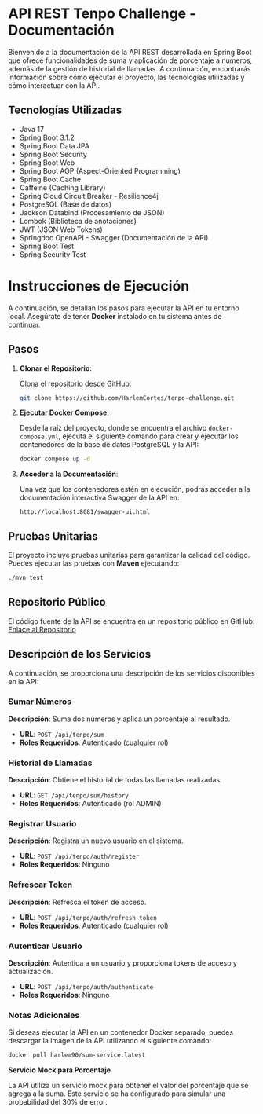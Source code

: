 # API REST Tenpo Challenge - Documentación

Bienvenido a la documentación de la API REST desarrollada en Spring Boot que ofrece funcionalidades de suma y aplicación de porcentaje a números, además de la gestión de historial de llamadas. A continuación, encontrarás información sobre cómo ejecutar el proyecto, las tecnologías utilizadas y cómo interactuar con la API.

## Tecnologías Utilizadas

- Java 17
- Spring Boot 3.1.2
- Spring Boot Data JPA
- Spring Boot Security
- Spring Boot Web
- Spring Boot AOP (Aspect-Oriented Programming)
- Spring Boot Cache
- Caffeine (Caching Library)
- Spring Cloud Circuit Breaker - Resilience4j
- PostgreSQL (Base de datos)
- Jackson Databind (Procesamiento de JSON)
- Lombok (Biblioteca de anotaciones)
- JWT (JSON Web Tokens)
- Springdoc OpenAPI - Swagger (Documentación de la API)
- Spring Boot Test
- Spring Security Test

# Instrucciones de Ejecución

A continuación, se detallan los pasos para ejecutar la API en tu entorno local. Asegúrate de tener **Docker** instalado en tu sistema antes de continuar.

## Pasos

1. **Clonar el Repositorio**:

   Clona el repositorio desde GitHub:

   ```bash
   git clone https://github.com/HarlemCortes/tenpo-challenge.git
   ```

2. **Ejecutar Docker Compose**:

   Desde la raíz del proyecto, donde se encuentra el archivo `docker-compose.yml`, ejecuta el siguiente comando para crear y ejecutar los contenedores de la base de datos PostgreSQL y la API:

   ```bash
   docker compose up -d
   ```

3. **Acceder a la Documentación**:

   Una vez que los contenedores estén en ejecución, podrás acceder a la documentación interactiva Swagger de la API en:

   ```
   http://localhost:8081/swagger-ui.html
   ```

## Pruebas Unitarias

El proyecto incluye pruebas unitarias para garantizar la calidad del código. Puedes ejecutar las pruebas con **Maven** ejecutando:

```bash
./mvn test
```

## Repositorio Público

El código fuente de la API se encuentra en un repositorio público en GitHub: [Enlace al Repositorio](https://github.com/HarlemCortes/tenpo-challenge)

## Descripción de los Servicios

A continuación, se proporciona una descripción de los servicios disponibles en la API:

### Sumar Números

**Descripción**: Suma dos números y aplica un porcentaje al resultado.

- **URL**: `POST /api/tenpo/sum`
- **Roles Requeridos**: Autenticado (cualquier rol)

### Historial de Llamadas

**Descripción**: Obtiene el historial de todas las llamadas realizadas.

- **URL**: `GET /api/tenpo/sum/history`
- **Roles Requeridos**: Autenticado (rol ADMIN)

### Registrar Usuario

**Descripción**: Registra un nuevo usuario en el sistema.

- **URL**: `POST /api/tenpo/auth/register`
- **Roles Requeridos**: Ninguno

### Refrescar Token

**Descripción**: Refresca el token de acceso.

- **URL**: `POST /api/tenpo/auth/refresh-token`
- **Roles Requeridos**: Autenticado (cualquier rol)

### Autenticar Usuario

**Descripción**: Autentica a un usuario y proporciona tokens de acceso y actualización.

- **URL**: `POST /api/tenpo/auth/authenticate`
- **Roles Requeridos**: Ninguno


### Notas Adicionales

Si deseas ejecutar la API en un contenedor Docker separado, puedes descargar la imagen de la API utilizando el siguiente comando:

```bash
docker pull harlem90/sum-service:latest
```

**Servicio Mock para Porcentaje**

La API utiliza un servicio mock para obtener el valor del porcentaje que se agrega a la suma. Este servicio se ha configurado para simular una probabilidad del 30% de error.